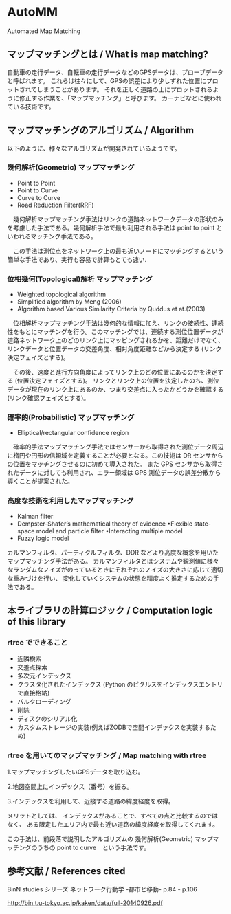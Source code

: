 # AutoMM
Automated Map Matching

## マップマッチングとは / What is map matching? 
自動車の走行データ、自転車の走行データなどのGPSデータは、プローブデータと呼ばれます。
これらは往々にして、GPSの誤差により少しずれた位置にプロットされてしまうことがあります。
それを正しく道路の上にプロットされるように修正する作業を、「マップマッチング」と呼びます。
カーナビなどに使われている技術です。

## マップマッチングのアルゴリズム / Algorithm
以下のように、様々なアルゴリズムが開発されているようです。

### 幾何解析(Geometric) マップマッチング
- Point to Point
- Point to Curve
- Curve to Curve
- Road Reduction Filter(RRF)

　幾何解析マップマッチング手法はリンクの道路ネットワークデータの形状のみを考慮した手法である。幾何解析手法で最も利用される手法は point to point といわれるマッチング手法である。

　この手法は測位点をネットワーク上の最も近いノードにマッチングするという簡単な手法であり、実行も容易で計算もとても速い.

### 位相幾何(Topological)解析 マップマッチング
- Weighted topological algorithm
- Simplified algorithm by Meng (2006)
- Algorithm based Various Similarity Criteria by Quddus et at.(2003)

　位相解析マップマッチング手法は幾何的な情報に加え、リンクの接続性、連続性をもとにマッチングを行う。このマッチングでは、連続する測位位置データが道路ネットワーク上のどのリンク上にマッピングされるかを、距離だけでなく、リンクデータと位置データの交差角度、相対角度距離などから決定する (リンク決定フェイズとする)。

　その後、速度と進行方向角度によってリンク上のどの位置にあるのかを決定する (位置決定フェイズとする)。 リンクとリンク上の位置を決定したのち、測位データが現在のリンク上にあるのか、つまり交差点に入ったかどうかを確認する (リンク確認フェイズとする)。

### 確率的(Probabilistic) マップマッチング
- Elliptical/rectangular confidence region

　確率的手法マップマッチング手法ではセンサーから取得された測位データ周辺に楕円や円形の信頼域を定義することが必要となる。この技術は DR センサからの位置をマッチングさせるのに初めて導入された。 また GPS センサから取得されたデータに対しても利用され、エラー領域は GPS 測位データの誤差分散から導くことが提案された。

### 高度な技術を利用したマップマッチング
- Kalman filter
- Dempster-Shafer’s mathematical theory of evidence •Flexible state-space model and particle filter •Interacting multiple model
- Fuzzy logic model

カルマンフィルタ、パーティクルフィルタ、DDR などより高度な概念を用いたマップマッチング手法がある。
カルマンフィルタとはシステムや観測値に様々なランダムなノイズがのっているときにそれぞれのノイズの大きさに応じて適切な重みづけを行い、
変化していくシステムの状態を精度よく推定するための手法である。


## 本ライブラリの計算ロジック / Computation logic of this library
### rtree でできること
- 近隣検索
- 交差点探索
- 多次元インデックス
- クラスタ化されたインデックス (Python のピクルスをインデックスエントリで直接格納)
- バルクローディング
- 削除
- ディスクのシリアル化
- カスタムストレージの実装(例えばZODBで空間インデックスを実装するため)

### rtree を用いてのマップマッチング / Map matching with rtree
1.マップマッチングしたいGPSデータを取り込む。

2.地図空間上にインデックス（番号）を振る。

3.インデックスを利用して、近接する道路の緯度経度を取得。

メリットとしては、
インデックスがあることで、すべての点と比較するのではなく、
ある限定したエリア内で最も近い道路の緯度経度を取得してくれます。

この手法は、前段落で説明したアルゴリズムの
幾何解析(Geometric) マップマッチングのうちの point to curve　という手法です。

## 参考文献 / References cited
BinN studies シリーズ ネットワーク行動学 -都市と移動- p.84 - p.106

http://bin.t.u-tokyo.ac.jp/kaken/data/full-20140926.pdf
